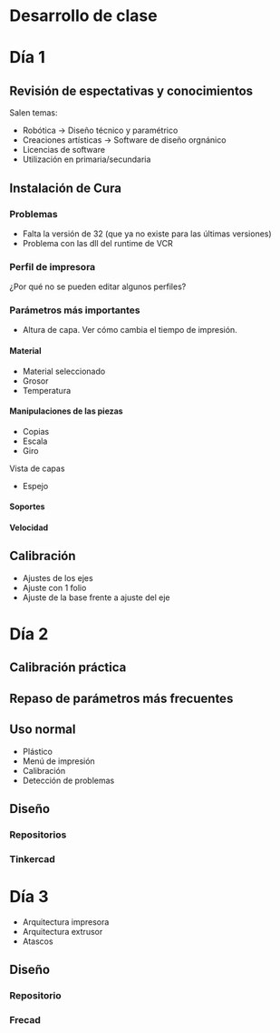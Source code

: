 # Desarrollo de clase

# Día 1

## Revisión de espectativas y conocimientos
Salen temas:
* Robótica -> Diseño técnico y paramétrico
* Creaciones artísticas -> Software de diseño orgnánico
* Licencias de software
* Utilización en primaria/secundaria

## Instalación de Cura

### Problemas
* Falta la versión de 32 (que ya no existe para las últimas versiones)
* Problema con las dll del runtime de VCR

### Perfil de impresora

¿Por qué no se pueden editar algunos perfiles?

### Parámetros más importantes

* Altura de capa. Ver cómo cambia el tiempo de impresión.

#### Material
* Material seleccionado
* Grosor
* Temperatura

#### Manipulaciones de las piezas
* Copias
* Escala
* Giro

Vista de capas

* Espejo

#### Soportes

#### Velocidad


## Calibración

* Ajustes de los ejes
* Ajuste con 1 folio
* Ajuste de la base frente a ajuste del eje

# Día 2

## Calibración práctica

## Repaso de parámetros más frecuentes

## Uso normal
* Plástico
* Menú de impresión
* Calibración
* Detección de problemas

## Diseño

### Repositorios

### Tinkercad

# Día 3

* Arquitectura impresora
* Arquitectura extrusor
* Atascos

## Diseño

### Repositorio

### Frecad
